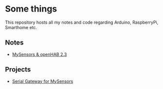# Some things

This repository hosts all my notes and code regarding Arduino, RaspberryPi, Smarthome etc.

## Notes
* [MySensors & openHAB 2.3](notes/mysensors_openhab_2_3.md)


## Projects
* [Serial Gateway for MySensors](./MySensors-Gateway/README.md)

